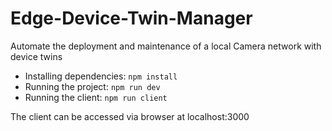 # Edge-Device-Twin-Manager
Automate the deployment and maintenance of a local Camera network with device twins

- Installing dependencies: ``` npm install ```
- Running the project: ``` npm run dev ```
- Running the client: ``` npm run client ```

The client can be accessed via browser at localhost:3000
